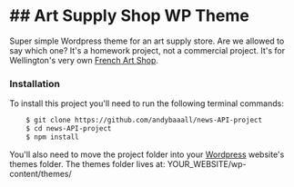 # ## Art Supply Shop WP Theme

Super simple Wordpress theme for an art supply store. Are we allowed to say which one? It's a homework project, not a commercial project. It's for Wellington's very own [French Art Shop](https://thefrenchartshop.co.nz/).

### Installation
To install this project you'll need to run the following terminal commands:
```sh
    $ git clone https://github.com/andybaaall/news-API-project
    $ cd news-API-project
    $ npm install
```

You'll also need to move the project folder into your [Wordpress](https://wordpress.org/download/) website's themes folder. The themes folder lives at: YOUR_WEBSITE/wp-content/themes/
